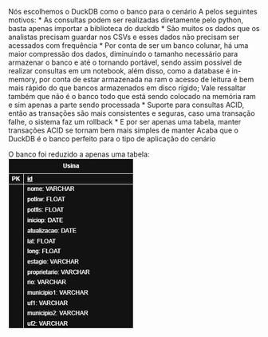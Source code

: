 Nós escolhemos o DuckDB como o banco para o cenário A pelos seguintes motivos:
    * As consultas podem ser realizadas diretamente pelo python, basta apenas importar a biblioteca do duckdb
    * São muitos os dados que os analistas precisam guardar nos CSVs e esses dados não precisam ser acessados com frequência
    * Por conta de ser um banco colunar, há uma maior compressão dos dados, diminuindo o tamanho necessário para armazenar o banco e até o tornando portável, sendo assim possível de realizar
      consultas em um notebook, além disso, como a database é in-memory, por conta de estar armazenada na ram o acesso de leitura é bem mais rápido do que bancos armazenados em disco rígido; Vale ressaltar também que não é o banco todo que está sendo colocado na memória ram e sim apenas a parte sendo processada
    * Suporte para consultas ACID, então as transações são mais consistentes e seguras, caso uma transação falhe, o sistema faz um rollback
    * E por ser apenas uma tabela, manter transações ACID se tornam bem mais simples de manter
Acaba que o DuckDB é o banco perfeito para o tipo de aplicação do cenário

O banco foi reduzido a apenas uma tabela:
![modelo lógico](proj2logico.drawio.png)